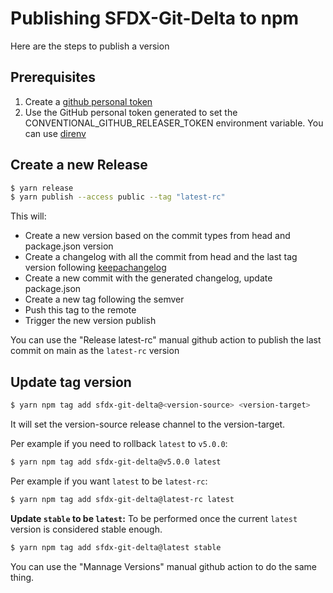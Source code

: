 # Publishing SFDX-Git-Delta to npm

Here are the steps to publish a version

## Prerequisites

1. Create a [github personal token](https://docs.github.com/en/github/authenticating-to-github/creating-a-personal-access-token)
2. Use the GitHub personal token generated to set the CONVENTIONAL_GITHUB_RELEASER_TOKEN environment variable. You can use [direnv](https://direnv.net/)

## Create a new Release

```sh
$ yarn release
$ yarn publish --access public --tag "latest-rc"
```

This will:

- Create a new version based on the commit types from head and package.json version
- Create a changelog with all the commit from head and the last tag version following [keepachangelog](https://keepachangelog.com/en/1.0.0/)
- Create a new commit with the generated changelog, update package.json
- Create a new tag following the semver
- Push this tag to the remote
- Trigger the new version publish

You can use the "Release latest-rc" manual github action to publish the last commit on main as the `latest-rc` version

## Update tag version

```sh
$ yarn npm tag add sfdx-git-delta@<version-source> <version-target> 
```

It will set the version-source release channel to the version-target.

Per example if you need to rollback `latest` to `v5.0.0`:
```sh
$ yarn npm tag add sfdx-git-delta@v5.0.0 latest
```

Per example if you want `latest` to be `latest-rc`:
```sh
$ yarn npm tag add sfdx-git-delta@latest-rc latest
```

**Update `stable` to be `latest`:**
To be performed once the current `latest` version is considered stable enough.
```sh
$ yarn npm tag add sfdx-git-delta@latest stable
```

You can use the "Mannage Versions" manual github action to do the same thing.